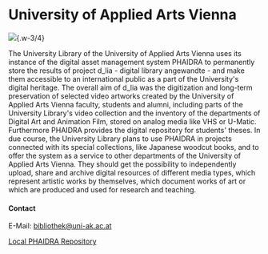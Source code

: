 # University of Applied Arts Vienna

![](/assets/external/img/logos/uni-fur-angewandte-kunst-wien.png){.w-3/4}

The University Library of the University of Applied Arts Vienna uses its instance of the digital asset management system PHAIDRA to permanently store the results of project d_lia - digital library angewandte - and make them accessible to an international public as a part of the University's digital heritage. The overall aim of d_lia was the digitization and long-term preservation of selected video artworks created by the University of Applied Arts Vienna faculty, students and alumni, including parts of the University Library's video collection and the inventory of the departments of Digital Art and Animation Film, stored on analog media like VHS or U-Matic. Furthermore PHAIDRA provides the digital repository for students' theses. In due course, the University Library plans to use PHAIDRA in projects connected with its special collections, like Japanese woodcut books, and to offer the system as a service to other departments of the University of Applied Arts Vienna. They should get the possibility to independently upload, share and archive digital resources of different media types, which represent artistic works by themselves, which document works of art or which are produced and used for research and teaching.

#### Contact 

E-Mail: <bibliothek@uni-ak.ac.at>

[Local PHAIDRA Repository](https://phaidra.bibliothek.uni-ak.ac.at/)
